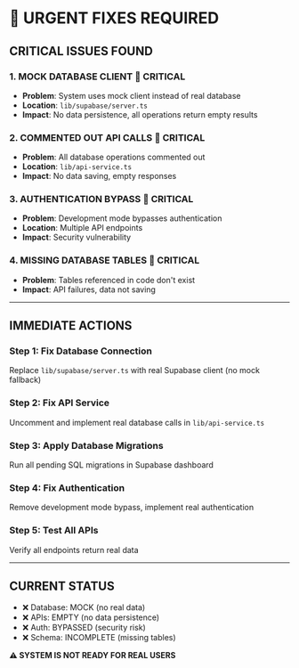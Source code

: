 # 🚨 **URGENT FIXES REQUIRED**

## **CRITICAL ISSUES FOUND**

### **1. MOCK DATABASE CLIENT** 🔴 **CRITICAL**
- **Problem**: System uses mock client instead of real database
- **Location**: `lib/supabase/server.ts`
- **Impact**: No data persistence, all operations return empty results

### **2. COMMENTED OUT API CALLS** 🔴 **CRITICAL**
- **Problem**: All database operations commented out
- **Location**: `lib/api-service.ts`
- **Impact**: No data saving, empty responses

### **3. AUTHENTICATION BYPASS** 🔴 **CRITICAL**
- **Problem**: Development mode bypasses authentication
- **Location**: Multiple API endpoints
- **Impact**: Security vulnerability

### **4. MISSING DATABASE TABLES** 🔴 **CRITICAL**
- **Problem**: Tables referenced in code don't exist
- **Impact**: API failures, data not saving

---

## **IMMEDIATE ACTIONS**

### **Step 1: Fix Database Connection**
Replace `lib/supabase/server.ts` with real Supabase client (no mock fallback)

### **Step 2: Fix API Service**
Uncomment and implement real database calls in `lib/api-service.ts`

### **Step 3: Apply Database Migrations**
Run all pending SQL migrations in Supabase dashboard

### **Step 4: Fix Authentication**
Remove development mode bypass, implement real authentication

### **Step 5: Test All APIs**
Verify all endpoints return real data

---

## **CURRENT STATUS**
- ❌ Database: MOCK (no real data)
- ❌ APIs: EMPTY (no data persistence)
- ❌ Auth: BYPASSED (security risk)
- ❌ Schema: INCOMPLETE (missing tables)

**⚠️ SYSTEM IS NOT READY FOR REAL USERS**

